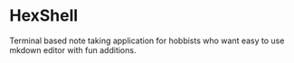 # HexShell
Terminal based note taking application for hobbists who want easy to use mkdown editor with fun additions.
